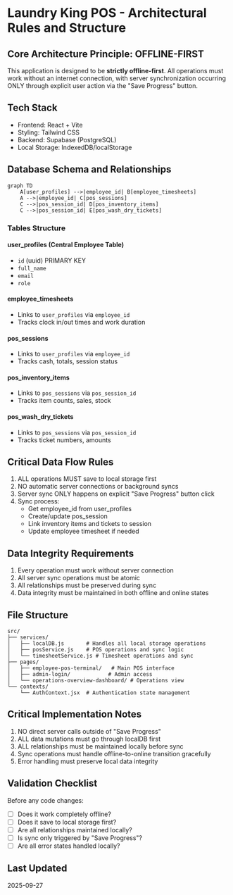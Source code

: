 # Laundry King POS - Architectural Rules and Structure

## Core Architecture Principle: OFFLINE-FIRST

This application is designed to be **strictly offline-first**. All operations must work without an internet connection, with server synchronization occurring ONLY through explicit user action via the "Save Progress" button.

## Tech Stack
- Frontend: React + Vite
- Styling: Tailwind CSS
- Backend: Supabase (PostgreSQL)
- Local Storage: IndexedDB/localStorage

## Database Schema and Relationships

```mermaid
graph TD
    A[user_profiles] -->|employee_id| B[employee_timesheets]
    A -->|employee_id| C[pos_sessions]
    C -->|pos_session_id| D[pos_inventory_items]
    C -->|pos_session_id| E[pos_wash_dry_tickets]
```

### Tables Structure

#### user_profiles (Central Employee Table)
- `id` (uuid) PRIMARY KEY
- `full_name`
- `email`
- `role`

#### employee_timesheets
- Links to `user_profiles` via `employee_id`
- Tracks clock in/out times and work duration

#### pos_sessions
- Links to `user_profiles` via `employee_id`
- Tracks cash, totals, session status

#### pos_inventory_items
- Links to `pos_sessions` via `pos_session_id`
- Tracks item counts, sales, stock

#### pos_wash_dry_tickets
- Links to `pos_sessions` via `pos_session_id`
- Tracks ticket numbers, amounts

## Critical Data Flow Rules

1. ALL operations MUST save to local storage first
2. NO automatic server connections or background syncs
3. Server sync ONLY happens on explicit "Save Progress" button click
4. Sync process:
   - Get employee_id from user_profiles
   - Create/update pos_session
   - Link inventory items and tickets to session
   - Update employee timesheet if needed

## Data Integrity Requirements

1. Every operation must work without server connection
2. All server sync operations must be atomic
3. All relationships must be preserved during sync
4. Data integrity must be maintained in both offline and online states

## File Structure

```
src/
├── services/
│   ├── localDB.js       # Handles all local storage operations
│   ├── posService.js    # POS operations and sync logic
│   └── timesheetService.js # Timesheet operations and sync
├── pages/
│   ├── employee-pos-terminal/   # Main POS interface
│   ├── admin-login/            # Admin access
│   └── operations-overview-dashboard/ # Operations view
└── contexts/
    └── AuthContext.jsx  # Authentication state management
```

## Critical Implementation Notes

1. NO direct server calls outside of "Save Progress"
2. ALL data mutations must go through localDB first
3. ALL relationships must be maintained locally before sync
4. Sync operations must handle offline-to-online transition gracefully
5. Error handling must preserve local data integrity

## Validation Checklist

Before any code changes:
- [ ] Does it work completely offline?
- [ ] Does it save to local storage first?
- [ ] Are all relationships maintained locally?
- [ ] Is sync only triggered by "Save Progress"?
- [ ] Are all error states handled locally?

## Last Updated
2025-09-27